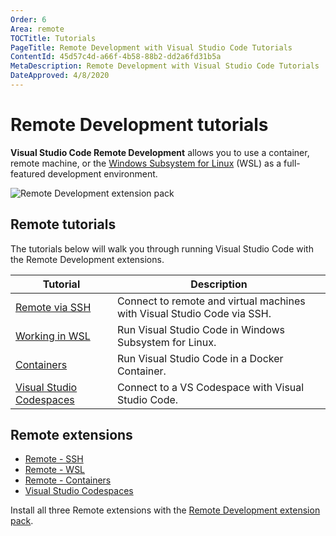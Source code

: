 ```yaml
---
Order: 6
Area: remote
TOCTitle: Tutorials
PageTitle: Remote Development with Visual Studio Code Tutorials
ContentId: 45d57c4d-a66f-4b58-88b2-dd2a6fd31b5a
MetaDescription: Remote Development with Visual Studio Code Tutorials
DateApproved: 4/8/2020
---
```

# Remote Development tutorials

**Visual Studio Code Remote Development** allows you to use a container, remote machine, or the [Windows Subsystem for Linux](https://docs.microsoft.com/windows/wsl) (WSL) as a full-featured development environment.

![Remote Development extension pack](images/remote-tutorials/remote-extension-pack.png)

## Remote tutorials

The tutorials below will walk you through running Visual Studio Code with the Remote Development extensions.

Tutorial | Description
--- | ---
[Remote via SSH](/remote-tutorials/ssh/getting-started) | Connect to remote and virtual machines with Visual Studio Code via SSH.
[Working in WSL](/remote-tutorials/wsl/getting-started) | Run Visual Studio Code in Windows Subsystem for Linux.
[Containers](/remote-tutorials/containers/getting-started) | Run Visual Studio Code in a Docker Container.
[Visual Studio Codespaces](https://docs.microsoft.com/visualstudio/online/how-to/vscode) | Connect to a VS Codespace with Visual Studio Code.

## Remote extensions

* [Remote - SSH](https://marketplace.visualstudio.com/items?itemName=ms-vscode-remote.remote-ssh)
* [Remote - WSL](https://marketplace.visualstudio.com/items?itemName=ms-vscode-remote.remote-wsl)
* [Remote - Containers](https://marketplace.visualstudio.com/items?itemName=ms-vscode-remote.remote-containers)
* [Visual Studio Codespaces](https://marketplace.visualstudio.com/items?itemName=ms-vsonline.vsonline)

Install all three Remote extensions with the [Remote Development extension pack](https://marketplace.visualstudio.com/items?itemName=ms-vscode-remote.vscode-remote-extensionpack).
